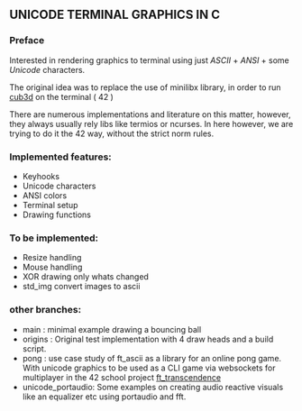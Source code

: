 ## UNICODE TERMINAL GRAPHICS IN C

### Preface

Interested in rendering graphics to terminal using just *ASCII* + *ANSI* + some *Unicode* characters.

The original idea was to replace the use of minilibx library, in order to run [cub3d](https://github.com/CarloCattano/cub3d)  on the terminal ( 42 )

There are numerous implementations and literature on this matter, however, they always usually rely libs like
termios or ncurses. In here however, we are trying to do it the 42 way, without the strict norm rules.

### Implemented features:
- Keyhooks
- Unicode characters
- ANSI colors
- Terminal setup
- Drawing functions

### To be implemented:
- Resize handling
- Mouse handling
- XOR drawing only whats changed
- std_img convert images to ascii


### other branches:

- main : minimal example drawing a bouncing ball
- origins : Original test implementation with 4 draw heads and a build script.
- pong :
    use case study of ft_ascii as a library for an online pong game.
    With unicode graphics to be used as a CLI game via websockets for multiplayer in the 
    42 school project [ft_transcendence](https://github.com/mc-putchar/ft_transcendence)
- unicode_portaudio:
    Some examples on creating audio reactive visuals like an equalizer etc using portaudio and fft.

